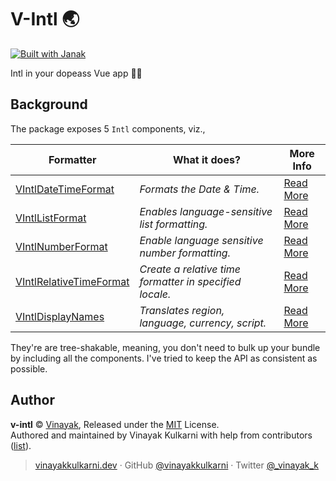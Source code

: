 # V-Intl 🌏

<a href="https://github.com/vinayakkulkarni/janak"><img alt="Built with Janak" src="https://img.shields.io/badge/dynamic/json?color=success&label=built%20using%20janak&prefix=v&query=version&url=https%3A%2F%2Fraw.githubusercontent.com%2Fvinayakkulkarni%2Fjanak%2Fmaster%2Fpackage.json"></a>

Intl in your dopeass Vue app 👨‍🔧

## Background

The package exposes 5 `Intl` components, viz.,

|Formatter|What it does?|More Info|
|---|---|---|
|[VIntlDateTimeFormat](./src/VIntlDateTimeFormat.vue)|_Formats the Date & Time._|[Read More](https://developer.mozilla.org/en-US/docs/Web/JavaScript/Reference/Global_Objects/Intl/DateTimeFormat)|
|[VIntlListFormat](./src/VIntlListFormat.vue)|_Enables language-sensitive list formatting._|[Read More](https://developer.mozilla.org/en-US/docs/Web/JavaScript/Reference/Global_Objects/Intl/ListFormat)|
|[VIntlNumberFormat](./src/VIntlNumberFormat.vue)|_Enable language sensitive number formatting._ |[Read More](https://developer.mozilla.org/en-US/docs/Web/JavaScript/Reference/Global_Objects/Intl/NumberFormat)|
|[VIntlRelativeTimeFormat](./src/VIntlRelativeTimeFormat.vue)|_Create a relative time formatter in specified locale._ |[Read More](https://developer.mozilla.org/en-US/docs/Web/JavaScript/Reference/Global_Objects/Intl/RelativeTimeFormat/RelativeTimeFormat)|
|[VIntlDisplayNames](./src/VIntlDisplayNames.vue)|_Translates region, language, currency, script._|[Read More](https://v8.dev/features/intl-displaynames#full-api)|


They're are tree-shakable, meaning, you don't need to bulk up your bundle by including all the components. 
I've tried to keep the API as consistent as possible.

## Author

**v-intl** &copy; [Vinayak](https://github.com/vinayakkulkarni), Released under the [MIT](./LICENSE) License.<br>
Authored and maintained by Vinayak Kulkarni with help from contributors ([list](https://github.com/vinayakkulkarni/v-intl/contributors)).

> [vinayakkulkarni.dev](https://vinayakkulkarni.dev) · GitHub [@vinayakkulkarni](https://github.com/vinayakkulkarni) · Twitter [@\_vinayak_k](https://twitter.com/_vinayak_k)



